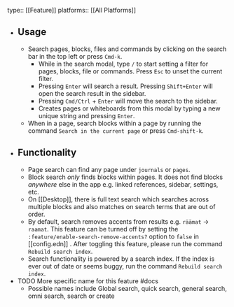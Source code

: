 type:: [[Feature]]
platforms:: [[All Platforms]]

- ## Usage
	- Search pages, blocks, files and commands by clicking on the search bar in the top left or press `Cmd-k`.
		- While in the search modal, type `/` to start setting a filter for pages, blocks, file or commands. Press `Esc` to unset the current filter.
		- Pressing `Enter` will search a result. Pressing `Shift+Enter` will open the search result in the sidebar.
		- Pressing `Cmd/Ctrl` + `Enter` will move the search to the sidebar.
		- Creates pages or whiteboards from this modal by typing a new unique string and pressing `Enter`.
	- When in a page, search blocks within a page by running the command `Search in the current page` or press `Cmd-shift-k`.
- ## Functionality
	- Page search can find any page under `journals` or `pages`.
	- Block search _only_ finds blocks within pages. It does not find blocks _anywhere_ else in the app e.g. linked references, sidebar, settings, etc.
	- On [[Desktop]], there is full text search which searches across multiple blocks and also matches on search terms that are out of order.
	- By default, search removes accents from results e.g. `räämat` -> `raamat`. This feature can be turned off by setting the `:feature/enable-search-remove-accents?` option to `false` in [[config.edn]] . After toggling this feature, please run the command `Rebuild search index`.
	- Search functionality is powered by a search index. If the index is ever out of date or seems buggy, run the command `Rebuild search index`.
- TODO More specific name for this feature #docs
	- Possible names include Global search, quick search, general search, omni search, search or create